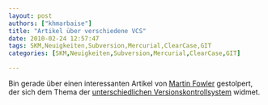 ```yaml
---
layout: post
authors: ["khmarbaise"]
title: "Artikel über verschiedene VCS"
date: 2010-02-24 12:57:47
tags: SKM,Neuigkeiten,Subversion,Mercurial,ClearCase,GIT
categories: [SKM,Neuigkeiten,Subversion,Mercurial,ClearCase,GIT]

---
```

Bin gerade über einen interessanten Artikel von <a href="http://martinfowler.com/">Martin Fowler</a> gestolpert, der sich dem Thema der <a href="http://martinfowler.com/bliki/VersionControlTools.html">unterschiedlichen Versionskontrollsystem</a> widmet.
